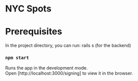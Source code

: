 # NYC Spots 

# Prerequisites

In the project directory, you can run: rails s (for the backend)


### `npm start`

Runs the app in the development mode.<br>
Open [http://localhost:3000/signing] to view it in the browser.

